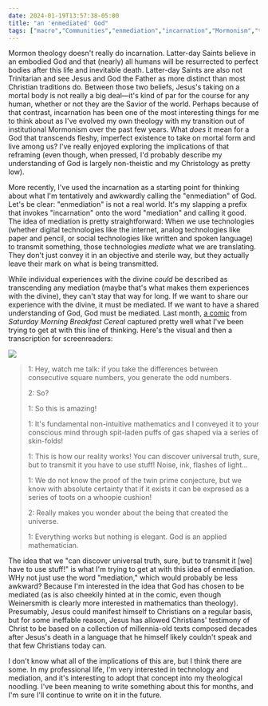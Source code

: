 ```yaml
---
date: 2024-01-19T13:57:38-05:00
title: "an 'enmediated' God"
tags: ["macro","Communities","enmediation","incarnation","Mormonism","theology","Saturday Morning Breakfast Cereal","webcomics","Christology","non-theism","Zach Weinersmith"]
---
```

Mormon theology doesn't really do incarnation. Latter-day Saints believe in an embodied God and that (nearly) all humans will be resurrected to perfect bodies after this life and inevitable death. Latter-day Saints are also not Trinitarian and see Jesus and God the Father as more distinct than most Christian traditions do. Between those two beliefs, Jesus's taking on a mortal body is not really a big deal—it's kind of par for the course for any human, whether or not they are the Savior of the world. Perhaps because of that contrast, incarnation has been one of the most interesting things for me to think about as I've evolved my own theology with my transition out of institutional Mormonism over the past few years. What *does* it mean for a God that transcends fleshy, imperfect existence to take on mortal form and live among us? I've really enjoyed exploring the implications of that reframing (even though, when pressed, I'd probably describe my understanding of God is largely non-theistic and my Christology as pretty low).

More recently, I've used the incarnation as a starting point for thinking about what I'm tentatively and awkwardly calling the "enmediation" of God. Let's be clear: "enmediation" is not a real world. It's my slapping a prefix that invokes "incarnation" onto the word "mediation" and calling it good. The idea of mediation is pretty straightforward: When we use technologies (whether digital technologies like the internet, analog technologies like paper and pencil, or social technologies like written and spoken language) to transmit something, those technologies *mediate* what we are translating. They don't just convey it in an objective and sterile way, but they actually leave their mark on what is being transmitted. 

While individual experiences with the divine *could* be described as transcending any mediation (maybe that's what makes them experiences with the divine), they can't stay that way for long. If we want to share our experience with the divine, it must be mediated. If we want to have a shared understanding of God, God must be mediated. Last month, [a comic](https://www.smbc-comics.com/comic/odd) from *Saturday Morning Breakfast Cereal* captured pretty well what I've been trying to get at with this line of thinking. Here's the visual and then a transcription for screenreaders:

![](/SMBC_odd.jpg)
 
 > 1: Hey, watch me talk: if you take the differences between consecutive square numbers, you generate the odd numbers.
 > 
 > 2: So?
 >
 > 1: So this is amazing!
 > 
 > 1: It's fundamental non-intuitive mathematics and I conveyed it to your conscious mind through spit-laden puffs of gas shaped via a series of skin-folds!
 >
 > 1: This is how our reality works! You can discover universal truth, sure, but to transmit it you have to use stuff! Noise, ink, flashes of light...
 > 
 > 1: We do not know the proof of the twin prime conjecture, but we know with absolute certainty that if it exists it can be expresed as a series of toots on a whoopie cushion!
 >
 > 2: Really makes you wonder about the being that created the universe.
 > 
 > 1: Everything works but nothing is elegant. God is an applied mathematician.
 
 The idea that we "can discover universal truth, sure, but to transmit it [we] have to use stuff!" is what I'm trying to get at with this idea of enmediation. WHy not just use the word "mediation," which would probably be less awkward? Because I'm interested in the idea that God has chosen to be mediated (as is also cheekily hinted at in the comic, even though Weinersmith is clearly more interested in mathematics than theology). Presumably, Jesus could manifest himself to Christians on a regular basis, but for some ineffable reason, Jesus has allowed Christians' testimony of Christ to be based on a collection of millennia-old texts composed decades after Jesus's death in a language that he himself likely couldn't speak and that few Christians today can.
 
 I don't know what all of the implications of this are, but I think there are some. In my professional life, I'm very interested in technology and mediation, and it's interesting to adopt that concept into my theological noodling. I've been meaning to write something about this for months, and I'm sure I'll continue to write on it in the future.